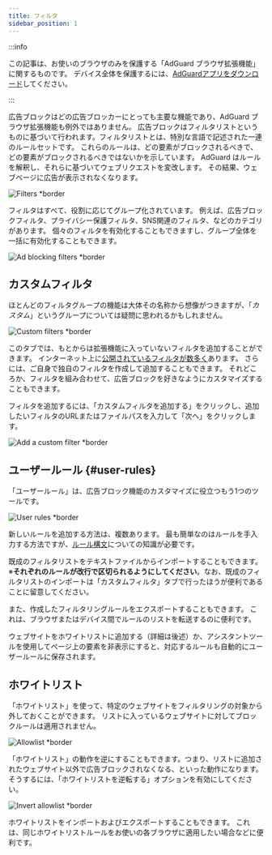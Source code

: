 ```yaml
---
title: フィルタ
sidebar_position: 1
---
```


:::info

この記事は、お使いのブラウザのみを保護する「AdGuard ブラウザ拡張機能」に関するものです。 デバイス全体を保護するには、[AdGuardアプリをダウンロード](https://agrd.io/download-kb-adblock)してください。

:::

広告ブロックはどの広告ブロッカーにとっても主要な機能であり、AdGuard ブラウザ拡張機能も例外ではありません。 広告ブロックはフィルタリストというものに基づいて行われます。フィルタリストとは、特別な言語で記述された一連のルールセットです。 これらのルールは、どの要素がブロックされるべきで、どの要素がブロックされるべきではないかを示しています。 AdGuard はルールを解釈し、それらに基づいてウェブリクエストを変改します。 その結果、ウェブページに広告が表示されなくなります。

![Filters \*border](https://cdn.adtidy.org/content/Kb/ad_blocker/browser_extension/ad_blocker_browser_extension_filters.png)

フィルタはすべて、役割に応じてグループ化されています。 例えば、広告ブロックフィルタ、プライバシー保護フィルタ、SNS関連のフィルタ、などのカテゴリがあります。 個々のフィルタを有効化することもできますし、グループ全体を一括に有効化することもできます。

![Ad blocking filters \*border](https://cdn.adtidy.org/content/Kb/ad_blocker/browser_extension/ad_blocker_browser_extension_filters1.png)

## カスタムフィルタ

ほとんどのフィルタグループの機能は大体その名称から想像がつきますが、「_カスタム_」というグループについては疑問に思われるかもしれません。

![Custom filters \*border](https://cdn.adtidy.org/content/Kb/ad_blocker/browser_extension/ad_blocker_browser_extension_custom_filters.png)

このタブでは、もとからは拡張機能に入っていないフィルタを追加することができます。 インターネット上に[公開されているフィルタが数多く](https://filterlists.com)あります。 さらには、ご自身で独自のフィルタを作成して追加することもできます。 それどころか、フィルタを組み合わせて、広告ブロックを好きなようにカスタマイズすることもできます。

フィルタを追加するには、「カスタムフィルタを追加する」をクリックし、追加したいフィルタのURLまたはファイルパスを入力して「次へ」をクリックします。

![Add a custom filter \*border](https://cdn.adtidy.org/content/Kb/ad_blocker/browser_extension/ad_blocker_browser_extension_custom_filters1.png)

## ユーザールール {#user-rules}

「ユーザールール」は、広告ブロック機能のカスタマイズに役立つもう1つのツールです。

![User rules \*border](https://cdn.adtidy.org/content/Kb/ad_blocker/browser_extension/ad_blocker_browser_extension_user_rules.png)

新しいルールを追加する方法は、複数あります。 最も簡単なのはルールを手入力する方法ですが、[ルール構文](/general/ad-filtering/create-own-filters)についての知識が必要です。

既成のフィルタリストをテキストファイルからインポートすることもできます。 ※**それぞれのルールが改行で区切られるようにしてください**。なお、既成のフィルタリストのインポートは「カスタムフィルタ」タブで行ったほうが便利であることに留意してください。

また、作成したフィルタリングルールをエクスポートすることもできます。 これは、ブラウザまたはデバイス間でルールのリストを転送するのに便利です。

ウェブサイトをホワイトリストに追加する（詳細は後述）か、アシスタントツールを使用してページ上の要素を非表示にすると、対応するルールも自動的にユーザールールに保存されます。

## ホワイトリスト

「ホワイトリスト」を使って、特定のウェブサイトをフィルタリングの対象から外しておくことができます。 リストに入っているウェブサイトに対してブロックルールは適用されません。

![Allowlist \*border](https://cdn.adtidy.org/content/Kb/ad_blocker/browser_extension/ad_blocker_browser_extension_allowlist.png)

「ホワイトリスト」の動作を逆にすることもできます。つまり、リストに追加されたウェブサイト以外で広告ブロックされなくなる、といった動作になります。 そうするには、「ホワイトリストを逆転する」オプションを有効にしてください。

![Invert allowlist \*border](https://cdn.adtidy.org/content/Kb/ad_blocker/browser_extension/ad_blocker_browser_extension_allowlist1.png)

ホワイトリストをインポートおよびエクスポートすることもできます。 これは、同じホワイトリストルールをお使いの各ブラウザに適用したい場合などに便利です。
